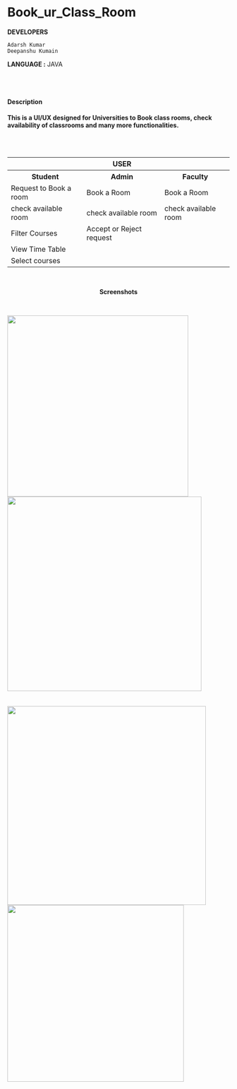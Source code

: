 # Book_ur_Class_Room

**DEVELOPERS** 
```
Adarsh Kumar 
Deepanshu Kumain
```
**LANGUAGE :** JAVA

<br>
<br>
<h4>Description<h4>

This is a UI/UX designed for Universities to Book class rooms, check availability of classrooms and many more functionalities.

<br>
<br>

 <p align="center">
<table>
  <tr color="Red">
    <th></th>
    <th>USER</th>
    <th></th>
      <tr>
  <tr>
    <th>Student</th>
    <th>Admin</th>
    <th>Faculty</th>
  </tr>
  <tr>
    <td>Request to Book a room</td>
    <td>Book a Room</td>
    <td>Book a Room</td>
  </tr>
  <tr>
    <td>check available room</td>
    <td>check available room</td>
    <td>check available room</td>
  </tr>
  <tr>
    <td>Filter Courses</td>
    <td>Accept or Reject request</td>
    <td></td>
  </tr>
  <tr>
    <td>View Time Table</td>
    <td></td>
    <td></td>
  </tr>
  <tr>
    <td>Select courses</td>
    <td></td>
    <td></td>
  </tr>
</table>

</p>
<br>
<p align="center">
 <b>Screenshots</b>
  </p>
  <br>
<p>
<img src="https://user-images.githubusercontent.com/23396919/34052849-2659053e-e1ea-11e7-8768-cf3fe6f89e80.jpg" width="410" ></img> 
<img src="https://user-images.githubusercontent.com/23396919/34052876-3d34d698-e1ea-11e7-97c1-4466380c7b9b.jpg" width="440" ></img> 
<br>
<br>
<br>
<img src="https://user-images.githubusercontent.com/23396919/34052877-3d734b1c-e1ea-11e7-87c4-57c63203bcfa.jpg" width="450" ></img> 
<img src="https://user-images.githubusercontent.com/23396919/34052878-3daafd50-e1ea-11e7-8742-4358944a80c8.jpg" width="400" ></img> 
</p>
